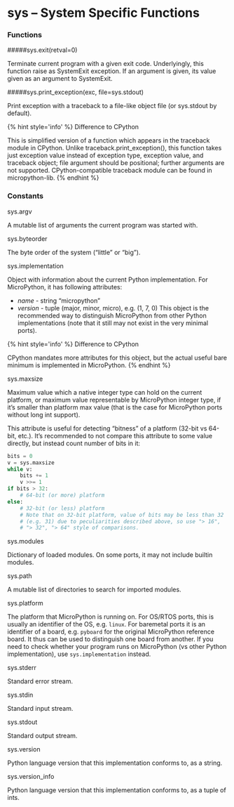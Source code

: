 # sys – System Specific Functions

### Functions

#####<function>sys.exit(retval=0)</function>

Terminate current program with a given exit code. Underlyingly, this function raise as SystemExit exception. If an argument is given, its value given as an argument to SystemExit.

#####<function>sys.print_exception(exc, file=sys.stdout)</function>

Print exception with a traceback to a file-like object file (or sys.stdout by default).

{% hint style='info' %}
Difference to CPython

This is simplified version of a function which appears in the traceback module in CPython. Unlike traceback.print_exception(), this function takes just exception value instead of exception type, exception value, and traceback object; file argument should be positional; further arguments are not supported. CPython-compatible traceback module can be found in micropython-lib.
{% endhint %}

### Constants
<constant>sys.argv</constant>

A mutable list of arguments the current program was started with.

<constant>sys.byteorder</constant>

The byte order of the system (“little” or “big”).

<constant>sys.implementation</constant>

Object with information about the current Python implementation. For MicroPython, it has following attributes:

- *name* - string “micropython”
- *version* - tuple (major, minor, micro), e.g. (1, 7, 0)
This object is the recommended way to distinguish MicroPython from other Python implementations (note that it still may not exist in the very minimal ports).

{% hint style='info' %}
Difference to CPython

CPython mandates more attributes for this object, but the actual useful bare minimum is implemented in MicroPython.
{% endhint %}

<constant>sys.maxsize</constant>

Maximum value which a native integer type can hold on the current platform, or maximum value representable by MicroPython integer type, if it’s smaller than platform max value (that is the case for MicroPython ports without long int support).

This attribute is useful for detecting “bitness” of a platform (32-bit vs 64-bit, etc.). It’s recommended to not compare this attribute to some value directly, but instead count number of bits in it:

```python
bits = 0
v = sys.maxsize
while v:
    bits += 1
    v >>= 1
if bits > 32:
    # 64-bit (or more) platform
else:
    # 32-bit (or less) platform
    # Note that on 32-bit platform, value of bits may be less than 32
    # (e.g. 31) due to peculiarities described above, so use "> 16",
    # "> 32", "> 64" style of comparisons.
```

<constant>sys.modules</constant>

Dictionary of loaded modules. On some ports, it may not include builtin modules.

<constant>sys.path</constant>

A mutable list of directories to search for imported modules.

<constant>sys.platform</constant>

The platform that MicroPython is running on. For OS/RTOS ports, this is usually an identifier of the OS, e.g. ``linux``. For baremetal ports it is an identifier of a board, e.g. ``pyboard`` for the original MicroPython reference board. It thus can be used to distinguish one board from another. If you need to check whether your program runs on MicroPython (vs other Python implementation), use ``sys.implementation`` instead.

<constant>sys.stderr</constant>

Standard error stream.

<constant>sys.stdin</constant>

Standard input stream.

<constant>sys.stdout</constant>

Standard output stream.

<constant>sys.version</constant>

Python language version that this implementation conforms to, as a string.

<constant>sys.version_info</constant>

Python language version that this implementation conforms to, as a tuple of ints.
